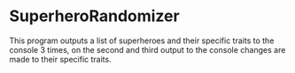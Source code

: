 # SuperheroRandomizer
This program outputs a list of superheroes and their specific traits to the console 3 times, on the second and third output to the console changes are made to their specific traits.
